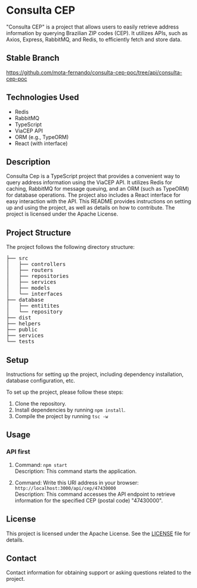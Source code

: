 # Consulta CEP

"Consulta CEP" is a project that allows users to easily retrieve address information by querying Brazilian ZIP codes (CEP). It utilizes APIs, such as Axios, Express, RabbitMQ, and Redis, to efficiently fetch and store data.

## Stable Branch

https://github.com/mota-fernando/consulta-cep-poc/tree/api/consulta-cep-poc

## Technologies Used

- Redis
- RabbitMQ
- TypeScript
- ViaCEP API
- ORM (e.g., TypeORM)
- React (with interface)

## Description

Consulta Cep is a TypeScript project that provides a convenient way to query address information using the ViaCEP API. It utilizes Redis for caching, RabbitMQ for message queuing, and an ORM (such as TypeORM) for database operations. The project also includes a React interface for easy interaction with the API. This README provides instructions on setting up and using the project, as well as details on how to contribute. The project is licensed under the Apache License.

## Project Structure

The project follows the following directory structure:

<pre>
├── src                       
│   ├── controllers      
│   ├── routers
│   ├── repositories
│   ├── services
│   ├── models
│   └── interfaces
├── database
│   ├── entitites
│   └── repository
├── dist
├── helpers
├── public
├── services
└── tests
</pre>

## Setup

Instructions for setting up the project, including dependency installation, database configuration, etc.

To set up the project, please follow these steps:

1. Clone the repository.
2. Install dependencies by running `npm install`.
3. Compile the project by running `tsc -w`

## Usage

### API first

1. Command: `npm start`<br />
    Description: This command starts the application.

2. Command: Write this URI address in your browser: `http://localhost:3000/api/cep/47430000` <br />
    Description: This command accesses the API endpoint to retrieve information for the specified CEP (postal code) "47430000".

## License

This project is licensed under the Apache License. See the [LICENSE](LICENSE) file for details.

## Contact

Contact information for obtaining support or asking questions related to the project.